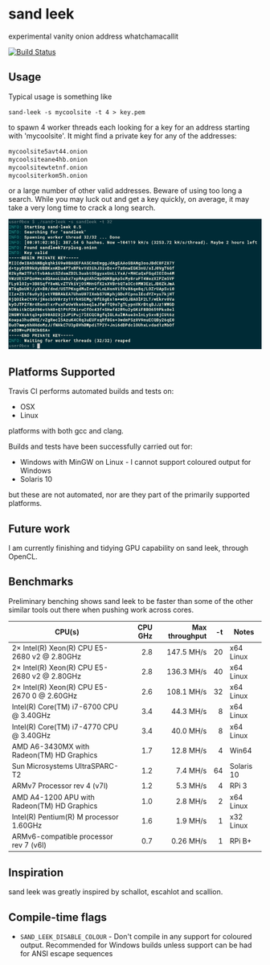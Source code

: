 # sand leek
experimental vanity onion address whatchamacallit

[![Build Status](https://travis-ci.org/phillid/sand-leek.svg?branch=master)](https://travis-ci.org/phillid/sand-leek)

## Usage

Typical usage is something like

	sand-leek -s mycoolsite -t 4 > key.pem

to spawn 4 worker threads each looking for a key for an address starting
with 'mycoolsite'. It might find a private key for any of the addresses:

	mycoolsite5avt44.onion
	mycoolsiteane4hb.onion
	mycoolsitewtetnf.onion
	mycoolsiterkom5h.onion

or a large number of other valid addresses. Beware of using too long a
search. While you may luck out and get a key quickly, on average, it
may take a very long time to crack a long search.

![screenshot of sand-leek in operation](sand-leek.png)

## Platforms Supported

Travis CI performs automated builds and tests on:

* OSX
* Linux

platforms with both gcc and clang.

Builds and tests have been successfully carried out for:

* Windows with MinGW on Linux - I cannot support coloured  output for Windows
* Solaris 10

but these are not automated, nor are they part of the primarily supported
platforms.

## Future work
I am currently finishing and tidying GPU capability on sand leek, through OpenCL.

## Benchmarks
Preliminary benching shows sand leek to be faster than some of the other
similar tools out there when pushing work across cores.

| CPU(s)                                       | CPU GHz | Max throughput | -t | Notes      |
|----------------------------------------------|--------:|---------------:|---:|------------|
| 2× Intel(R) Xeon(R) CPU E5-2680 v2 @ 2.80GHz |     2.8 |     147.5 MH/s | 20 | x64 Linux  |
| 2× Intel(R) Xeon(R) CPU E5-2680 v2 @ 2.80GHz |     2.8 |     136.3 MH/s | 40 | x64 Linux  |
| 2× Intel(R) Xeon(R) CPU E5-2670 0 @ 2.60GHz  |     2.6 |     108.1 MH/s | 32 | x64 Linux  |
| Intel(R) Core(TM) i7-6700 CPU @ 3.40GHz      |     3.4 |      44.3 MH/s |  8 | x64 Linux  |
| Intel(R) Core(TM) i7-4770 CPU @ 3.40GHz      |     3.4 |      40.0 MH/s |  8 | x64 Linux  |
| AMD A6-3430MX with Radeon(TM) HD Graphics    |     1.7 |      12.8 MH/s |  4 | Win64      |
| Sun Microsystems UltraSPARC-T2               |     1.2 |       7.4 MH/s | 64 | Solaris 10 |
| ARMv7 Processor rev 4 (v7l)                  |     1.2 |       5.3 MH/s |  4 | RPi 3      |
| AMD A4-1200 APU with Radeon(TM) HD Graphics  |     1.0 |       2.8 MH/s |  2 | x64 Linux  |
| Intel(R) Pentium(R) M processor 1.60GHz      |     1.6 |       1.9 MH/s |  1 | x32 Linux  |
| ARMv6-compatible processor rev 7 (v6l)       |     0.7 |      0.26 MH/s |  1 | RPi B+     |

## Inspiration
sand leek was greatly inspired by schallot, escahlot and scallion.

## Compile-time flags

* `SAND_LEEK_DISABLE_COLOUR` - Don't compile in any support for coloured output. Recommended for Windows builds unless support can be had for ANSI escape sequences

